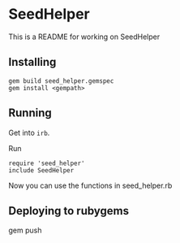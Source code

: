 # SeedHelper

This is a README for working on SeedHelper

## Installing

```
gem build seed_helper.gemspec
gem install <gempath>
```

## Running

Get into `irb`.

Run 

```
require 'seed_helper'
include SeedHelper
```

Now you can use the functions in seed_helper.rb

## Deploying to rubygems

gem push <gempath>
